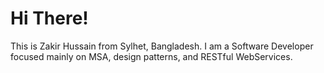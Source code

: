 # Hi There!
This is Zakir Hussain from Sylhet, Bangladesh. I am a Software Developer focused mainly on MSA, design patterns, and RESTful WebServices.

